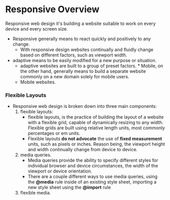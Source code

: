 # Responsive Overview
   Responsive web design it's building a website suitable to work on every device and every screen size.

   * Responsive generally means to react quickly and positively to any change.
      * With responsive design websites continually and fluidly change based on different factors, such as viewport width. 
   * adaptive means to be easily modified for a new purpose or situation.
      * adaptive websites are built to a group of preset factors.
    * Mobile, on the other hand, generally means to build a separate website commonly on a new domain solely for mobile users.
      * Mobile websites.

### Flexible Layouts
   * Responsive web design is broken down into three main components:
      1. flexible layouts:
          * flexible layouts, is the practice of building the layout of a website with a flexible grid, capable of dynamically resizing to any width. Flexible grids are built using relative length units, most commonly percentages or em units.
          * Flexible layouts **do not advocate** the use of **fixed measurement** units, such as pixels or inches. Reason being, the viewport height and width continually change from device to device.
      2. media queries.
          * Media queries provide the ability to specify different styles for individual browser and device circumstances, the width of the viewport or device orientation.
          * There are a couple different ways to use media queries, using the **@media** rule inside of an existing style sheet, importing a new style sheet using the **@import** rule
      3. flexible media.
